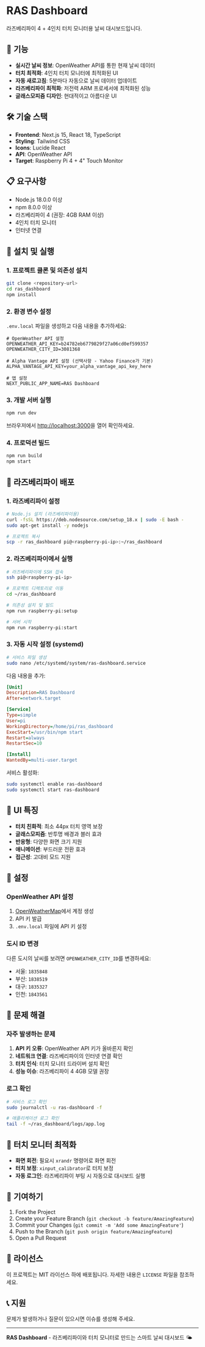 # RAS Dashboard

라즈베리파이 4 + 4인치 터치 모니터용 날씨 대시보드입니다.

## 🚀 기능

- **실시간 날씨 정보**: OpenWeather API를 통한 현재 날씨 데이터
- **터치 최적화**: 4인치 터치 모니터에 최적화된 UI
- **자동 새로고침**: 5분마다 자동으로 날씨 데이터 업데이트
- **라즈베리파이 최적화**: 저전력 ARM 프로세서에 최적화된 성능
- **글래스모피즘 디자인**: 현대적이고 아름다운 UI

## 🛠️ 기술 스택

- **Frontend**: Next.js 15, React 18, TypeScript
- **Styling**: Tailwind CSS
- **Icons**: Lucide React
- **API**: OpenWeather API
- **Target**: Raspberry Pi 4 + 4" Touch Monitor

## 📋 요구사항

- Node.js 18.0.0 이상
- npm 8.0.0 이상
- 라즈베리파이 4 (권장: 4GB RAM 이상)
- 4인치 터치 모니터
- 인터넷 연결

## 🚀 설치 및 실행

### 1. 프로젝트 클론 및 의존성 설치

```bash
git clone <repository-url>
cd ras_dashboard
npm install
```

### 2. 환경 변수 설정

`.env.local` 파일을 생성하고 다음 내용을 추가하세요:

```env
# OpenWeather API 설정
OPENWEATHER_API_KEY=b24782eb6779829f27a06cd0ef599357
OPENWEATHER_CITY_ID=3081368

# Alpha Vantage API 설정 (선택사항 - Yahoo Finance가 기본)
ALPHA_VANTAGE_API_KEY=your_alpha_vantage_api_key_here

# 앱 설정
NEXT_PUBLIC_APP_NAME=RAS Dashboard
```

### 3. 개발 서버 실행

```bash
npm run dev
```

브라우저에서 [http://localhost:3000](http://localhost:3000)을 열어 확인하세요.

### 4. 프로덕션 빌드

```bash
npm run build
npm start
```

## 🍓 라즈베리파이 배포

### 1. 라즈베리파이 설정

```bash
# Node.js 설치 (라즈베리파이용)
curl -fsSL https://deb.nodesource.com/setup_18.x | sudo -E bash -
sudo apt-get install -y nodejs

# 프로젝트 복사
scp -r ras_dashboard pi@<raspberry-pi-ip>:~/ras_dashboard
```

### 2. 라즈베리파이에서 실행

```bash
# 라즈베리파이에 SSH 접속
ssh pi@<raspberry-pi-ip>

# 프로젝트 디렉토리로 이동
cd ~/ras_dashboard

# 의존성 설치 및 빌드
npm run raspberry-pi:setup

# 서버 시작
npm run raspberry-pi:start
```

### 3. 자동 시작 설정 (systemd)

```bash
# 서비스 파일 생성
sudo nano /etc/systemd/system/ras-dashboard.service
```

다음 내용을 추가:

```ini
[Unit]
Description=RAS Dashboard
After=network.target

[Service]
Type=simple
User=pi
WorkingDirectory=/home/pi/ras_dashboard
ExecStart=/usr/bin/npm start
Restart=always
RestartSec=10

[Install]
WantedBy=multi-user.target
```

서비스 활성화:

```bash
sudo systemctl enable ras-dashboard
sudo systemctl start ras-dashboard
```

## 🎨 UI 특징

- **터치 친화적**: 최소 44px 터치 영역 보장
- **글래스모피즘**: 반투명 배경과 블러 효과
- **반응형**: 다양한 화면 크기 지원
- **애니메이션**: 부드러운 전환 효과
- **접근성**: 고대비 모드 지원

## 🔧 설정

### OpenWeather API 설정

1. [OpenWeatherMap](https://openweathermap.org/)에서 계정 생성
2. API 키 발급
3. `.env.local` 파일에 API 키 설정

### 도시 ID 변경

다른 도시의 날씨를 보려면 `OPENWEATHER_CITY_ID`를 변경하세요:

- 서울: `1835848`
- 부산: `1838519`
- 대구: `1835327`
- 인천: `1843561`

## 🐛 문제 해결

### 자주 발생하는 문제

1. **API 키 오류**: OpenWeather API 키가 올바른지 확인
2. **네트워크 연결**: 라즈베리파이의 인터넷 연결 확인
3. **터치 인식**: 터치 모니터 드라이버 설치 확인
4. **성능 이슈**: 라즈베리파이 4 4GB 모델 권장

### 로그 확인

```bash
# 서비스 로그 확인
sudo journalctl -u ras-dashboard -f

# 애플리케이션 로그 확인
tail -f ~/ras_dashboard/logs/app.log
```

## 📱 터치 모니터 최적화

- **화면 회전**: 필요시 `xrandr` 명령어로 화면 회전
- **터치 보정**: `xinput_calibrator`로 터치 보정
- **자동 로그인**: 라즈베리파이 부팅 시 자동으로 대시보드 실행

## 🤝 기여하기

1. Fork the Project
2. Create your Feature Branch (`git checkout -b feature/AmazingFeature`)
3. Commit your Changes (`git commit -m 'Add some AmazingFeature'`)
4. Push to the Branch (`git push origin feature/AmazingFeature`)
5. Open a Pull Request

## 📄 라이선스

이 프로젝트는 MIT 라이선스 하에 배포됩니다. 자세한 내용은 `LICENSE` 파일을 참조하세요.

## 📞 지원

문제가 발생하거나 질문이 있으시면 이슈를 생성해 주세요.

---

**RAS Dashboard** - 라즈베리파이와 터치 모니터로 만드는 스마트 날씨 대시보드 🌤️